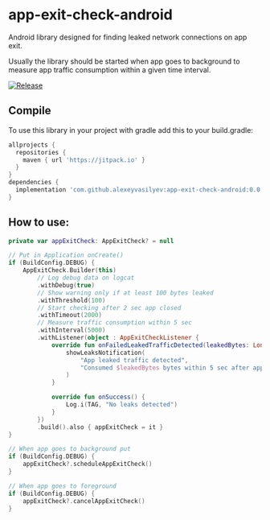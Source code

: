 # app-exit-check-android
Android library designed for finding leaked network connections on app exit.

Usually the library should be started when app goes to background to measure app traffic consumption within a given time interval.

[![Release](https://jitpack.io/v/alexeyvasilyev/app-exit-check-android.svg)](https://jitpack.io/#alexeyvasilyev/app-exit-check-android)

## Compile

To use this library in your project with gradle add this to your build.gradle:

```gradle
allprojects {
  repositories {
    maven { url 'https://jitpack.io' }
  }
}
dependencies {
  implementation 'com.github.alexeyvasilyev:app-exit-check-android:0.0.4'
}
```

## How to use:
```kotlin
private var appExitCheck: AppExitCheck? = null

// Put in Application onCreate()
if (BuildConfig.DEBUG) {
    AppExitCheck.Builder(this)
        // Log debug data on logcat
        .withDebug(true)
        // Show warning only if at least 100 bytes leaked
        .withThreshold(100)
        // Start checking after 2 sec app closed
        .withTimeout(2000)
        // Measure traffic consumption within 5 sec
        .withInterval(5000)
        .withListener(object : AppExitCheckListener {
            override fun onFailedLeakedTrafficDetected(leakedBytes: Long) {
                showLeaksNotification(
                    "App leaked traffic detected",
                    "Consumed $leakedBytes bytes within 5 sec after app closed."
                )
            }

            override fun onSuccess() {
                Log.i(TAG, "No leaks detected")
            }
        })
        .build().also { appExitCheck = it }
}

// When app goes to background put
if (BuildConfig.DEBUG) {
    appExitCheck?.scheduleAppExitCheck()
}

// When app goes to foreground
if (BuildConfig.DEBUG) {
    appExitCheck?.cancelAppExitCheck()
}

```
